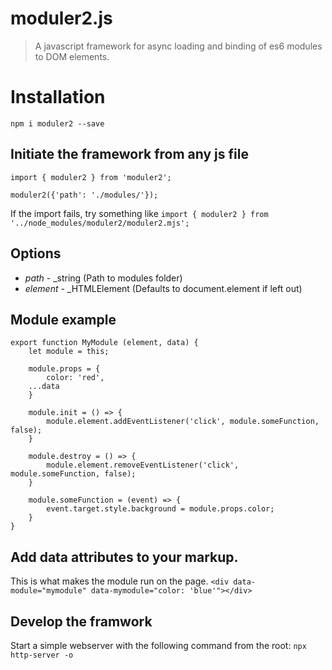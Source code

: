 # moduler2.js

> A javascript framework for async loading and binding of es6 modules to DOM elements.

# Installation

`npm i moduler2 --save`

## Initiate the framework from any js file

```
import { moduler2 } from 'moduler2';

moduler2({'path': './modules/'});
```

If the import fails, try something like `import { moduler2 } from '../node_modules/moduler2/moduler2.mjs';`

## Options

-   _path_ - \_string (Path to modules folder)
-   _element_ - \_HTMLElement (Defaults to document.element if left out)

## Module example

```
export function MyModule (element, data) {
	let module = this;

	module.props = {
		color: 'red',
    ...data
	}

	module.init = () => {
		module.element.addEventListener('click', module.someFunction, false);
	}

	module.destroy = () => {
		module.element.removeEventListener('click', module.someFunction, false);
	}

	module.someFunction = (event) => {
		event.target.style.background = module.props.color;
	}
}
```

## Add data attributes to your markup.

This is what makes the module run on the page.
`<div data-module="mymodule" data-mymodule="color: 'blue'"></div>`

## Develop the framwork

Start a simple webserver with the following command from the root:
`npx http-server -o`
